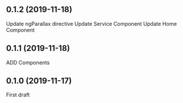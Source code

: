 ## 0.1.2 (2019-11-18)

Update ngParallax directive
Update Service Component
Update Home Component

## 0.1.1 (2019-11-18)

ADD Components

## 0.1.0 (2019-11-17)

First draft
